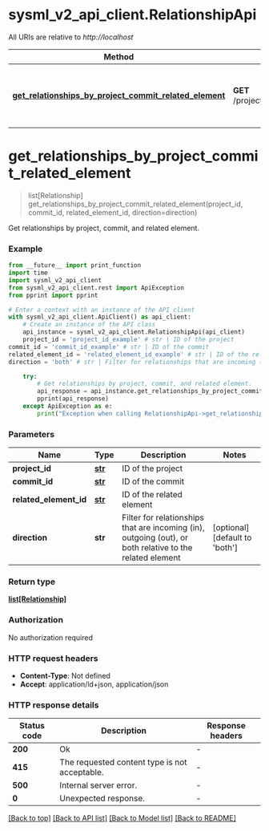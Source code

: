 # sysml_v2_api_client.RelationshipApi

All URIs are relative to *http://localhost*

Method | HTTP request | Description
------------- | ------------- | -------------
[**get_relationships_by_project_commit_related_element**](RelationshipApi.md#get_relationships_by_project_commit_related_element) | **GET** /projects/{projectId}/commits/{commitId}/elements/{relatedElementId}/relationships | Get relationships by project, commit, and related element.


# **get_relationships_by_project_commit_related_element**
> list[Relationship] get_relationships_by_project_commit_related_element(project_id, commit_id, related_element_id, direction=direction)

Get relationships by project, commit, and related element.

### Example

```python
from __future__ import print_function
import time
import sysml_v2_api_client
from sysml_v2_api_client.rest import ApiException
from pprint import pprint

# Enter a context with an instance of the API client
with sysml_v2_api_client.ApiClient() as api_client:
    # Create an instance of the API class
    api_instance = sysml_v2_api_client.RelationshipApi(api_client)
    project_id = 'project_id_example' # str | ID of the project
commit_id = 'commit_id_example' # str | ID of the commit
related_element_id = 'related_element_id_example' # str | ID of the related element
direction = 'both' # str | Filter for relationships that are incoming (in), outgoing (out), or both relative to the related element (optional) (default to 'both')

    try:
        # Get relationships by project, commit, and related element.
        api_response = api_instance.get_relationships_by_project_commit_related_element(project_id, commit_id, related_element_id, direction=direction)
        pprint(api_response)
    except ApiException as e:
        print("Exception when calling RelationshipApi->get_relationships_by_project_commit_related_element: %s\n" % e)
```

### Parameters

Name | Type | Description  | Notes
------------- | ------------- | ------------- | -------------
 **project_id** | [**str**](.md)| ID of the project | 
 **commit_id** | [**str**](.md)| ID of the commit | 
 **related_element_id** | [**str**](.md)| ID of the related element | 
 **direction** | **str**| Filter for relationships that are incoming (in), outgoing (out), or both relative to the related element | [optional] [default to &#39;both&#39;]

### Return type

[**list[Relationship]**](Relationship.md)

### Authorization

No authorization required

### HTTP request headers

 - **Content-Type**: Not defined
 - **Accept**: application/ld+json, application/json

### HTTP response details
| Status code | Description | Response headers |
|-------------|-------------|------------------|
**200** | Ok |  -  |
**415** | The requested content type is not acceptable. |  -  |
**500** | Internal server error. |  -  |
**0** | Unexpected response. |  -  |

[[Back to top]](#) [[Back to API list]](../README.md#documentation-for-api-endpoints) [[Back to Model list]](../README.md#documentation-for-models) [[Back to README]](../README.md)

